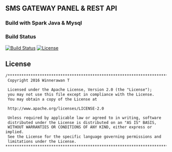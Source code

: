 ## SMS GATEWAY PANEL & REST API
### Build with Spark Java & Mysql
### Build Status
[![Build 
Status](https://api.travis-ci.org/winnerawan/SMSD.svg?branch=master)](https://travis-ci.org/winnerawan/api_gammu_android)
[![License](https://img.shields.io/badge/license-Apache%202-4EB1BA.svg?style=flat-square)](https://www.apache.org/licenses/LICENSE-2.0.html)

## License 
```html
/****************************************************************************
 Copyright 2016 Winnerawan T

 Licensed under the Apache License, Version 2.0 (the "License");
 you may not use this file except in compliance with the License.
 You may obtain a copy of the License at

 http://www.apache.org/licenses/LICENSE-2.0

 Unless required by applicable law or agreed to in writing, software
 distributed under the License is distributed on an "AS IS" BASIS,
 WITHOUT WARRANTIES OR CONDITIONS OF ANY KIND, either express or 
implied.
 See the License for the specific language governing permissions and
 limitations under the License.
****************************************************************************/
```


